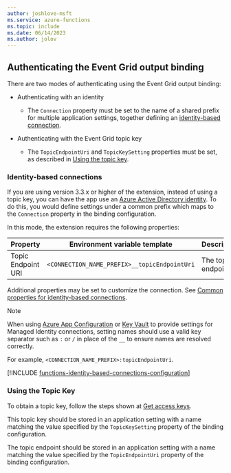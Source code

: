 ```yaml
---
author: joshlove-msft
ms.service: azure-functions
ms.topic: include
ms.date: 06/14/2023
ms.author: jolov
---
```


## Authenticating the Event Grid output binding

There are two modes of authenticating using the Event Grid output binding:

- Authenticating with an identity
  - The `Connection` property must be set to the name of a shared prefix for multiple application settings, together defining an [identity-based connection](#identity-based-connections).

- Authenticating with the Event Grid topic key
  - The `TopicEndpointUri` and `TopicKeySetting` properties must be set, as described in [Using the topic key](#using-the-topic-key).

### Identity-based connections

If you are using version 3.3.x or higher of the extension, instead of using a topic key, you can have the app use an [Azure Active Directory identity](../articles/active-directory/fundamentals/active-directory-whatis.md). To do this, you would define settings under a common prefix which maps to the `Connection` property in the binding configuration.

In this mode, the extension requires the following properties:

| Property           | Environment variable template                | Description         | Example value |
|--------------------|----------------------------------------------|---------------------|---------------|
| Topic Endpoint URI | `<CONNECTION_NAME_PREFIX>__topicEndpointUri` | The topic endpoint. | https://\<topic-name\>.centralus-1.eventgrid.azure.net/api/events  |

Additional properties may be set to customize the connection. See [Common properties for identity-based connections](../articles/azure-functions/functions-reference.md#common-properties-for-identity-based-connections).
> [!NOTE]
> When using [Azure App Configuration](../articles/azure-app-configuration/quickstart-azure-functions-csharp.md) or [Key Vault](../articles/key-vault/general/overview.md) to provide settings for Managed Identity connections, setting names should use a valid key separator such as `:` or `/` in place of the `__` to ensure names are resolved correctly.
> 
> For example, `<CONNECTION_NAME_PREFIX>:topicEndpointUri`.

[!INCLUDE [functions-identity-based-connections-configuration](./functions-identity-based-connections-configuration.md)]

### Using the Topic Key

To obtain a topic key, follow the steps shown at [Get access keys](../articles/event-grid/get-access-keys.md).

This topic key should be stored in an application setting with a name matching the value specified by the `TopicKeySetting` property of the binding configuration.
 
The topic endpoint should be stored in an application setting with a name matching the value specified by the `TopicEndpointUri` property of the binding configuration.
